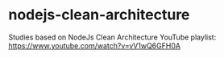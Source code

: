 # nodejs-clean-architecture

Studies based on NodeJs Clean Architecture YouTube playlist:
https://www.youtube.com/watch?v=vV1wQ6GFH0A